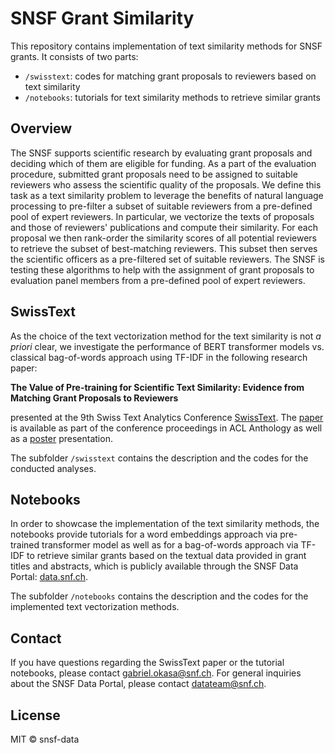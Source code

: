 # SNSF Grant Similarity

This repository contains implementation of text similarity methods for SNSF grants. It consists of two parts:

- `/swisstext`: codes for matching grant proposals to reviewers based on text similarity
- `/notebooks`: tutorials for text similarity methods to retrieve similar grants

## Overview

The SNSF supports scientific research by evaluating grant proposals and deciding which of them are eligible for funding. As a part of the evaluation procedure, submitted grant proposals need to be assigned to suitable reviewers who assess the scientific quality of the proposals. We define this task as a text similarity problem to leverage the benefits of natural language processing to pre-filter a subset of suitable reviewers from a pre-defined pool of expert reviewers. In particular, we vectorize the texts of proposals and those of reviewers' publications and compute their similarity. For each proposal we then rank-order the similarity scores of all potential reviewers to retrieve the subset of best-matching reviewers. This subset then serves the scientific officers as a pre-filtered set of suitable reviewers. The SNSF is testing these algorithms to help with the assignment of grant proposals to evaluation panel members from a pre-defined pool of expert reviewers.

## SwissText

As the choice of the text vectorization method for the text similarity is not *a priori* clear,
we investigate the performance of BERT transformer models vs. classical bag-of-words approach using TF-IDF in the following research paper:

**The Value of Pre-training for Scientific Text Similarity: Evidence from Matching Grant Proposals to Reviewers**

presented at the 9th Swiss Text Analytics Conference [SwissText](https://www.swisstext.org/). The [paper](https://aclanthology.org/2024.swisstext-1.8/) is available as part of the conference proceedings in ACL Anthology as well as a [poster](https://github.com/snsf-data/snsf-grant-similarity/tree/main/swisstext/output/snsf_swisstext_poster.pdf) presentation.

The subfolder `/swisstext` contains the description and the codes for the conducted analyses.

## Notebooks

In order to showcase the implementation of the text similarity methods, the notebooks provide tutorials for a word embeddings approach via pre-trained transformer model as well as for a bag-of-words approach via TF-IDF to retrieve similar grants based on the textual data provided in grant titles and abstracts, which is publicly available through the SNSF Data Portal: [data.snf.ch](https://data.snf.ch/).

The subfolder `/notebooks` contains the description and the codes for the implemented text vectorization methods.

## Contact

If you have questions regarding the SwissText paper or the tutorial notebooks, please contact [gabriel.okasa@snf.ch](mailto:gabriel.okasa@snf.ch). For general inquiries about the SNSF Data Portal, please contact [datateam@snf.ch](mailto:datateam@snf.ch).

## License

MIT © snsf-data

